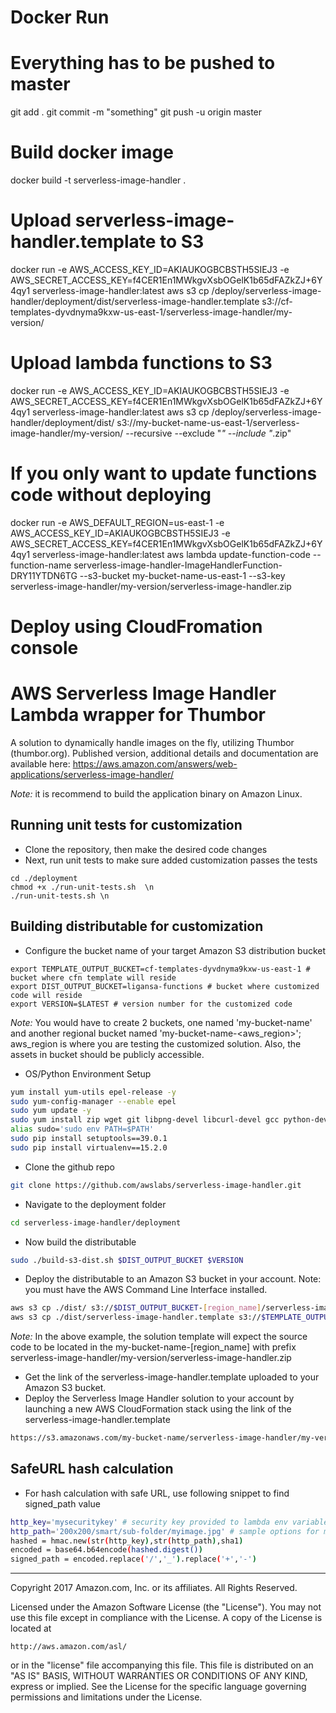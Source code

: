 # Docker Run

# Everything has to be pushed to master
git add .
git commit -m "something"
git push -u origin master

# Build docker image
docker build -t serverless-image-handler .

# Upload serverless-image-handler.template to S3
docker run -e AWS_ACCESS_KEY_ID=AKIAUKOGBCBSTH5SIEJ3 -e AWS_SECRET_ACCESS_KEY=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 serverless-image-handler:latest aws s3 cp /deploy/serverless-image-handler/deployment/dist/serverless-image-handler.template s3://cf-templates-dyvdnyma9kxw-us-east-1/serverless-image-handler/my-version/

# Upload lambda functions to S3
docker run -e AWS_ACCESS_KEY_ID=AKIAUKOGBCBSTH5SIEJ3 -e AWS_SECRET_ACCESS_KEY=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 serverless-image-handler:latest aws s3 cp /deploy/serverless-image-handler/deployment/dist/ s3://my-bucket-name-us-east-1/serverless-image-handler/my-version/ --recursive --exclude "*" --include "*.zip"

# If you only want to update functions code without deploying
docker run -e AWS_DEFAULT_REGION=us-east-1 -e AWS_ACCESS_KEY_ID=AKIAUKOGBCBSTH5SIEJ3 -e AWS_SECRET_ACCESS_KEY=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 serverless-image-handler:latest aws lambda update-function-code --function-name serverless-image-handler-ImageHandlerFunction-DRY11YTDN6TG --s3-bucket my-bucket-name-us-east-1 --s3-key serverless-image-handler/my-version/serverless-image-handler.zip

# Deploy using CloudFromation console

# AWS Serverless Image Handler Lambda wrapper for Thumbor
A solution to dynamically handle images on the fly, utilizing Thumbor (thumbor.org).
Published version, additional details and documentation are available here: https://aws.amazon.com/answers/web-applications/serverless-image-handler/

_Note:_ it is recommend to build the application binary on Amazon Linux.

## Running unit tests for customization
* Clone the repository, then make the desired code changes
* Next, run unit tests to make sure added customization passes the tests
```
cd ./deployment
chmod +x ./run-unit-tests.sh  \n
./run-unit-tests.sh \n
```

## Building distributable for customization
* Configure the bucket name of your target Amazon S3 distribution bucket
```
export TEMPLATE_OUTPUT_BUCKET=cf-templates-dyvdnyma9kxw-us-east-1 # bucket where cfn template will reside
export DIST_OUTPUT_BUCKET=ligansa-functions # bucket where customized code will reside
export VERSION=$LATEST # version number for the customized code
```
_Note:_ You would have to create 2 buckets, one named 'my-bucket-name' and another regional bucket named 'my-bucket-name-<aws_region>'; aws_region is where you are testing the customized solution. Also, the assets  in bucket should be publicly accessible.

* OS/Python Environment Setup
```bash
yum install yum-utils epel-release -y
sudo yum-config-manager --enable epel
sudo yum update -y
sudo yum install zip wget git libpng-devel libcurl-devel gcc python-devel libjpeg-devel -y
alias sudo='sudo env PATH=$PATH'
sudo pip install setuptools==39.0.1
sudo pip install virtualenv==15.2.0
```
* Clone the github repo
```bash
git clone https://github.com/awslabs/serverless-image-handler.git
```

* Navigate to the deployment folder
```bash
cd serverless-image-handler/deployment
```

* Now build the distributable
```bash
sudo ./build-s3-dist.sh $DIST_OUTPUT_BUCKET $VERSION
```

* Deploy the distributable to an Amazon S3 bucket in your account. Note: you must have the AWS Command Line Interface installed.
```bash
aws s3 cp ./dist/ s3://$DIST_OUTPUT_BUCKET-[region_name]/serverless-image-handler/$VERSION/ --recursive --exclude "*" --include "*.zip"
aws s3 cp ./dist/serverless-image-handler.template s3://$TEMPLATE_OUTPUT_BUCKET/serverless-image-handler/$VERSION/
```
_Note:_ In the above example, the solution template will expect the source code to be located in the my-bucket-name-[region_name] with prefix serverless-image-handler/my-version/serverless-image-handler.zip

* Get the link of the serverless-image-handler.template uploaded to your Amazon S3 bucket.
* Deploy the Serverless Image Handler solution to your account by launching a new AWS CloudFormation stack using the link of the serverless-image-handler.template
```bash
https://s3.amazonaws.com/my-bucket-name/serverless-image-handler/my-version/serverless-image-handler.template
```

## SafeURL hash calculation
* For hash calculation with safe URL, use following snippet to find signed_path value
```bash
http_key='mysecuritykey' # security key provided to lambda env variable
http_path='200x200/smart/sub-folder/myimage.jpg' # sample options for myimage
hashed = hmac.new(str(http_key),str(http_path),sha1)
encoded = base64.b64encode(hashed.digest())
signed_path = encoded.replace('/','_').replace('+','-')
```

***

Copyright 2017 Amazon.com, Inc. or its affiliates. All Rights Reserved.

Licensed under the Amazon Software License (the "License"). You may not use this file except in compliance with the License. A copy of the License is located at

    http://aws.amazon.com/asl/

or in the "license" file accompanying this file. This file is distributed on an "AS IS" BASIS, WITHOUT WARRANTIES OR CONDITIONS OF ANY KIND, express or implied. See the License for the specific language governing permissions and limitations under the License.
